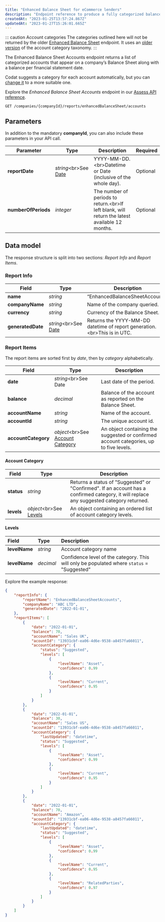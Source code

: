 ```yaml
---
title: "Enhanced Balance Sheet for eCommerce lenders"
description: "Endpoint reference to produce a fully categorized balance sheet using the revised categorization version for eCommerce lenders"
createdAt: "2023-01-25T13:57:24.867Z"
updatedAt: "2023-01-27T15:26:01.665Z"
---
```

::: caution Account categories 
The categories outlined here will not be returned by the older [Enhanced Balance Sheet](/assess/reports/enhanced-financials/balance-sheet) endpoint. It uses an [older version](/assess/categories/) of the account category taxonomy.
:::

The Enhanced Balance Sheet Accounts endpoint returns a list of categorized accounts that appear on a company’s Balance Sheet along with a balance per financial statement date.

Codat suggests a category for each account automatically, but you can [change it](/assess/reports/enhanced-financials-ecommerce-lenders/categorize-accounts) to a more suitable one. 

Explore the _Enhanced Balance Sheet Accounts_ endpoint in our [Assess API reference](/assess-api#/operations/get-companies-companyId-reports-enhancedProfitAndLoss-accounts).

`GET /companies/{companyId}/reports/enhancedBalanceSheet/accounts`

## Parameters

In addition to the mandatory **companyId**, you can also include these parameters in your API call.

| Parameter       	| Type            	| Description                                                                                 	| Required 	|
|-----------------	|-----------------	|---------------------------------------------------------------------------------------------	|----------	|
| **reportDate**     	| _string_<br\>See [Date]() 	| YYYY-MM-DD.<br\>Datetime or Date (inclusive of the whole day).                                  	| Optional 	|
| **numberOfPeriods** 	| _integer_         	| The number of periods to return.<br\>If left blank, will return the latest available 12 months. 	| Optional 	|

## Data model

The response structure is split into two sections: _Report Info_ and _Report Items_.

### Report Info

| Field         	| Type            	| Description                                                           	|
|---------------	|-----------------	|-----------------------------------------------------------------------	|
| **name**          	| _string_        	| “EnhancedBalanceSheetAccounts”                                        	|
| **companyName**   	| _string_          	| Name of the company queried.                                          	|
| **currency**    	| _string_          	| Currency of the Balance Sheet.                                        	|
| **generatedDate** 	| _string_<br\>See [Date]() 	| Returns the YYYY-MM-DD datetime of report generation. <br\>This is in UTC. 	|

### Report Items

The report items are sorted first by _date_, then by _category_ alphabetically.

| Field           	| Type                        	| Description                                                                            	|
|-----------------	|-----------------------------	|----------------------------------------------------------------------------------------	|
| **date**            	| _string_<br\>See Date             	| Last date of the period.                                                               	|
| **balance**         	| _decimal_                     	| Balance of the account as reported on the Balance Sheet.                               	|
| **accountName**     	| _string_                      	| Name of the account.                                                                   	|
| **accountId**       	| _string_                      	| The unique account id.                                                                 	|
| **accountCategory** 	| _object_<br\>See [Account Category](/assess/reports/enhanced-financials-ecommerce-lenders/balance-sheet#account-category) 	| An object containing the suggested or confirmed account categories, up to five levels. 	|

#### Account Category

| Field  	| Type                 	| Description                                                                                                                              	|
|--------	|----------------------	|------------------------------------------------------------------------------------------------------------------------------------------	|
| **status** 	| _string_               	| Returns a status of "Suggested" or "Confirmed". If an account has a confirmed category, it will replace any suggested category returned. 	|
| **levels** 	| _object_<br\>See [Levels](/assess/reports/enhanced-financials-ecommerce-lenders/balance-sheet#levels) 	| An object containing an ordered list of account category levels.                                                                         	|

#### Levels

| Field         | Type      | Description                                                                                |
| :------------ | :-------- | :----------------------------------------------------------------------------------------- |
| **levelName** | _string_  | Account category name                                                                      |
| **levelName** | _decimal_ | Confidence level of the category. This will only be populated where `status` = "Suggested" |

Explore the example response:

```json
{
    "reportInfo": {
        "reportName": "EnhancedBalanceSheetAccounts",
        "companyName": "ABC LTD",
        "generatedDate": "2022-01-01",
    },
    "reportItems": [
        {
            "date": "2022-01-01",
            "balance": 70,
            "accountName": "Sales UK",
            "acountId": "13931cbf-ea06-4d6e-9538-a8457fa66011", 
            "accountCategory": {
                "status": "Suggested",
                "levels": [
                    {
                        "levelName": "Asset",
                        "confidence": 0.99
                    },
                    {
                        "levelName": "Current",
                        "confidence": 0.95
                    }
                ]
            }
        },
        {
            "date": "2022-01-01",
            "balance": 30,
            "accountName": "Sales US",
            "acountId": "13931cbf-ea06-4d6e-9538-a8457fa66011",
            "accountCategory": {
                "lastUpdated": "datetime",
                "status": "Suggested",
                "levels": [
                    {
                        "levelName": "Asset",
                        "confidence": 0.99
                    },
                    {
                        "levelName": "Current",
                        "confidence": 0.95
                    }
                ]
            }
        },
        {
            "date": "2022-01-01",
            "balance": 70,
            "accountName": "Amazon",
            "acountId": "13931cbf-ea06-4d6e-9538-a8457fa66011",
            "accountCategory": {
                "lastUpdated": "datetime",
                "status": "Suggested",
                "levels": [
                    {
                        "levelName": "Asset",
                        "confidence": 0.99
                    },
                    {
                        "levelName": "Current",
                        "confidence": 0.95
                    },
                    {
                        "levelName": "RelatedParties",
                        "confidence": 0.97
                    }
                ]
            }
        }
    ]
}
```